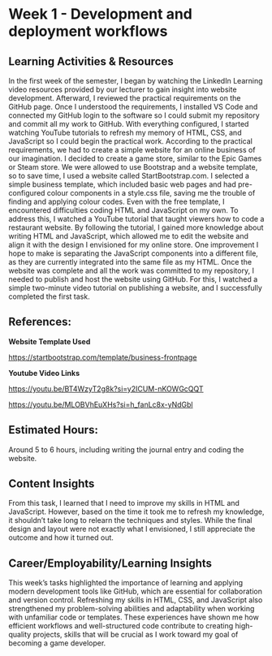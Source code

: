 # **Week 1 - Development and deployment workflows**

## **Learning Activities & Resources**

In the first week of the semester, I began by watching the LinkedIn Learning video resources provided by our lecturer to gain insight into website development. Afterward, I reviewed the practical requirements on the GitHub page. Once I understood the requirements, I installed VS Code and connected my GitHub login to the software so I could submit my repository and commit all my work to GitHub.
With everything configured, I started watching YouTube tutorials to refresh my memory of HTML, CSS, and JavaScript so I could begin the practical work. According to the practical requirements, we had to create a simple website for an online business of our imagination. I decided to create a game store, similar to the Epic Games or Steam store. We were allowed to use Bootstrap and a website template, so to save time, I used a website called StartBootstrap.com. I selected a simple business template, which included basic web pages and had pre-configured colour components in a style.css file, saving me the trouble of finding and applying colour codes.
Even with the free template, I encountered difficulties coding HTML and JavaScript on my own. To address this, I watched a YouTube tutorial that taught viewers how to code a restaurant website. By following the tutorial, I gained more knowledge about writing HTML and JavaScript, which allowed me to edit the website and align it with the design I envisioned for my online store. One improvement I hope to make is separating the JavaScript components into a different file, as they are currently integrated into the same file as my HTML.
Once the website was complete and all the work was committed to my repository, I needed to publish and host the website using GitHub. For this, I watched a simple two-minute video tutorial on publishing a website, and I successfully completed the first task.


## **References:**

**Website Template Used**

https://startbootstrap.com/template/business-frontpage

**Youtube Video Links**

https://youtu.be/BT4WzyT2g8k?si=y2ICUM-nKOWGcQQT

https://youtu.be/MLOBVhEuXHs?si=h_fanLc8x-yNdGbl

## **Estimated Hours:**

Around 5 to 6 hours, including writing the journal entry and coding the website.

## **Content Insights**

From this task, I learned that I need to improve my skills in HTML and JavaScript. However, based on the time it took me to refresh my knowledge, it shouldn’t take long to relearn the techniques and styles. While the final design and layout were not exactly what I envisioned, I still appreciate the outcome and how it turned out.

## **Career/Employability/Learning Insights**

This week’s tasks highlighted the importance of learning and applying modern development tools like GitHub, which are essential for collaboration and version control. Refreshing my skills in HTML, CSS, and JavaScript also strengthened my problem-solving abilities and adaptability when working with unfamiliar code or templates. These experiences have shown me how efficient workflows and well-structured code contribute to creating high-quality projects, skills that will be crucial as I work toward my goal of becoming a game developer.

